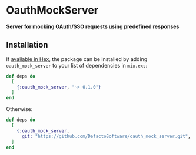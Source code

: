 # OauthMockServer

**Server for mocking OAuth/SSO requests using predefined responses**

## Installation

If [available in Hex](https://hex.pm/docs/publish), the package can be installed
by adding `oauth_mock_server` to your list of dependencies in `mix.exs`:

```elixir
def deps do
  [
    {:oauth_mock_server, "~> 0.1.0"}
  ]
end
```

Otherwise:

```elixir
def deps do
  [
    {:oauth_mock_server,
      git: "https://github.com/DefactoSoftware/oauth_mock_server.git", only: [:dev. :test]}
  ]
end
```
